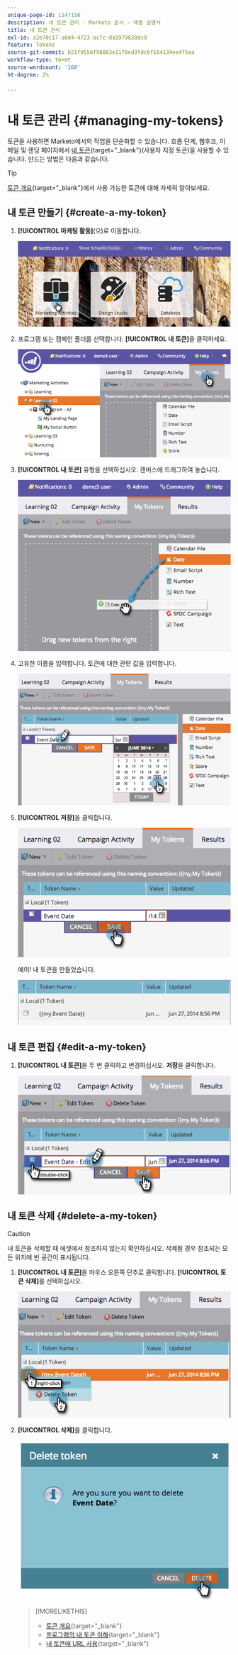 ```yaml
---
unique-page-id: 1147116
description: 내 토큰 관리 - Marketo 문서 - 제품 설명서
title: 내 토큰 관리
exl-id: a2e70c17-a8d4-4723-ac7c-da1979828dc9
feature: Tokens
source-git-commit: b21f955bf98063e11f8ed3fdc6f164134ee4f5aa
workflow-type: tm+mt
source-wordcount: '168'
ht-degree: 2%

---
```


# 내 토큰 관리 {#managing-my-tokens}

토큰을 사용하면 Marketo에서의 작업을 단순화할 수 있습니다. 흐름 단계, 웹후크, 이메일 및 랜딩 페이지에서 [내 토큰](/help/marketo/product-docs/core-marketo-concepts/programs/tokens/understanding-my-tokens-in-a-program.md){target="_blank"}(사용자 지정 토큰)을 사용할 수 있습니다. 만드는 방법은 다음과 같습니다.

>[!TIP]
>
>[토큰 개요](/help/marketo/product-docs/demand-generation/landing-pages/personalizing-landing-pages/tokens-overview.md){target="_blank"}에서 사용 가능한 토큰에 대해 자세히 알아보세요.

## 내 토큰 만들기 {#create-a-my-token}

1. **[!UICONTROL 마케팅 활동]**(으)로 이동합니다.

   ![](assets/login-marketing-activities.png)

1. 프로그램 또는 캠페인 폴더를 선택합니다. **[!UICONTROL 내 토큰]**&#x200B;을 클릭하세요.

   ![](assets/image2014-9-18-12-3a4-3a27.png)

1. **[!UICONTROL 내 토큰]** 유형을 선택하십시오. 캔버스에 드래그하여 놓습니다.

   ![](assets/image2014-9-18-12-3a4-3a39.png)

1. 고유한 이름을 입력합니다. 토큰에 대한 관련 값을 입력합니다.

   ![](assets/image2014-9-18-12-3a4-3a53.png)

1. **[!UICONTROL 저장]**&#x200B;을 클릭합니다.

   ![](assets/image2014-9-18-12-3a5-3a5.png)

   예이! 내 토큰을 만들었습니다.

   ![](assets/image2014-9-18-12-3a5-3a15.png)

## 내 토큰 편집 {#edit-a-my-token}

1. **[!UICONTROL 내 토큰]**&#x200B;을 두 번 클릭하고 변경하십시오. **저장**&#x200B;을 클릭합니다.

   ![](assets/image2014-9-18-12-3a5-3a45.png)

## 내 토큰 삭제 {#delete-a-my-token}

>[!CAUTION]
>
>내 토큰을 삭제할 때 에셋에서 참조하지 않는지 확인하십시오. 삭제될 경우 참조되는 모든 위치에 빈 공간이 표시됩니다.

1. **[!UICONTROL 내 토큰]**&#x200B;을 마우스 오른쪽 단추로 클릭합니다. **[!UICONTROL 토큰 삭제]**&#x200B;를 선택하십시오.

   ![](assets/image2014-9-18-12-3a7-3a24.png)

1. **[!UICONTROL 삭제]**&#x200B;를 클릭합니다.

   ![](assets/image2014-9-18-12-3a7-3a31.png)

   >[!MORELIKETHIS]
   >
   >* [토큰 개요](/help/marketo/product-docs/demand-generation/landing-pages/personalizing-landing-pages/tokens-overview.md){target="_blank"}
   >* [프로그램의 내 토큰 이해](/help/marketo/product-docs/core-marketo-concepts/programs/tokens/understanding-my-tokens-in-a-program.md){target="_blank"}
   >* [내 토큰에 URL 사용](/help/marketo/product-docs/email-marketing/general/using-tokens/using-urls-in-my-tokens.md){target="_blank"}
